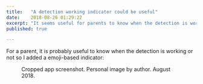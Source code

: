 ```yaml
---
title:   "A detection working indicator could be useful"
date:    2018-08-26 01:29:22
excerpt: "It seems useful for parents to know when the detection is working or not so I added an indicator."
published: true

---
```

For a parent, it is probably useful to know when the detection is working or
not so I added a emoji-based indicator:

<figure>
  <img src="{{ site.url }}{{ site.baseurl }}/assets/images/detection-indicator.jpg" alt="">
  <figcaption>Cropped app screenshot. Personal image by author. August 2018.</figcaption>
</figure>

